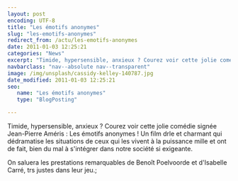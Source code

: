 ```yaml
---
layout: post
encoding: UTF-8
title: "Les émotifs anonymes"
slug: "les-emotifs-anonymes"
redirect_from: /actu/les-emotifs-anonymes
date: 2011-01-03 12:25:21
categories: "News"
excerpt: "Timide, hypersensible, anxieux ? Courez voir cette jolie comédie signée Jean-Pierre Améris : Les émotifs anonymes !"
navbarclass: "nav--absolute nav--transparent"
image: /img/unsplash/cassidy-kelley-140787.jpg
date_modified: 2011-01-03 12:25:21
seo:
   name: "Les émotifs anonymes"
   type: "BlogPosting"

---
```

Timide, hypersensible, anxieux ? Courez voir cette jolie comédie signée Jean-Pierre Améris : Les émotifs anonymes !
Un film drle et charmant qui dédramatise les situations de ceux qui les vivent à la puissance mille et ont de fait, bien du mal à s'intégrer dans notre société si exigeante.   
  
On saluera les prestations remarquables de Benoît Poelvoorde et d'Isabelle Carré, trs justes dans leur jeu.;